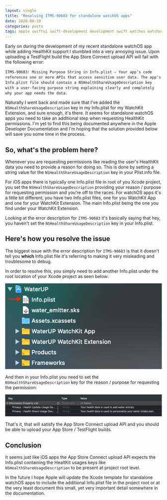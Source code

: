 ```yaml
---
layout: single
title: "Resolving ITMS-90683 for standalone watchOS apps"
date: 2020-06-10
categories: posts
tags: apple swiftui swift-development development swift watchos watchos-development watch-development apple-watch swiftui-app healthkit standalone watchos app testflight watchkit ITMS-90683
---
```


Early on during the development of my recent standalone watchOS app while adding HealthKit support I stumbled into a very annoying issue. Upon uploading a TestFlight build the App Store Connect upload API will fail with the following error: 

`ITMS-90683: Missing Purpose String in Info.plist – Your app’s code references one or more APIs that access sensitive user data. The app’s Info.plist file should contain a NSHealthShareUsageDescription key with a user-facing purpose string explaining clearly and completely why your app needs the data.`

Naturally I went back and made sure that I've added the `NSHealthShareUsageDescription` key in my Info.plist for my WatchKit Extension, and sure enough, it's there. It seems for standalone watchOS apps you need to take an additional step when requesting HealthKit permissions. I'm yet to find this being documented anywhere in the Apple Developer Documentation and I'm hoping that the solution provided below will save you some time in the process.

## So, what's the problem here?

Whenever you are requesting permissions like reading the user's HealthKit data you need to provide a reason for doing so. This is done by setting a string value for the `NSHealthShareUsageDescription` key in your Plist.info file.

For iOS apps there is typically one Info.plist file in root of you Xcode project, you set the `NSHealthShareUsageDescription` providing your reason / purpose for requesting permission and you're off to the races. For watchOS apps it's a little bit different, you have two Info.plist files, one for you WatchKit App and one for your WatchKit Extension. The main Info.plist being the one you find under your WatchKit Extension.

Looking at the error description for `ITMS-90683` it's basically saying that hey, you haven't set the `NSHealthShareUsageDescription` key in your Info.plist.

## Here's how you resolve the issue

The biggest issue with the error description for `ITMS-90683` is that it doesn't tell you **which** Info.plist file it's referring to making it very misleading and troublesome to debug.

In order to resolve this, you simply need to add another Info.plist under the root location of your Xcode project as seen below:

![image](/assets/images/ITMS-90683-watchos-standalone-app-1.png)

And then in your Info.plist you need to set the `NSHealthShareUsageDescription` key for the reason / purpose for requesting the permission:

![image](/assets/images/ITMS-90683-watchos-standalone-app-2.png)

That's it, that will satisfy the App Store Connect upload API and you should be able to upload your App Store / TestFlight builds.

## Conclusion

It seems just like iOS apps the App Store Connect upload API expects the Info.plist containing the HealtKit usages keys like `NSHealthShareUsageDescription` to be present at project root level.

In the future I hope Apple will update the Xcode template for standalone watchOS apps to include the additional Info.plist file in the project root or at the very least document this small, yet very important detail somewhere in the documentation.